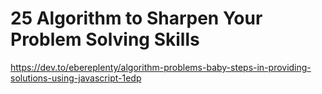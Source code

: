 # 25 Algorithm to Sharpen Your Problem Solving Skills
https://dev.to/ebereplenty/algorithm-problems-baby-steps-in-providing-solutions-using-javascript-1edp